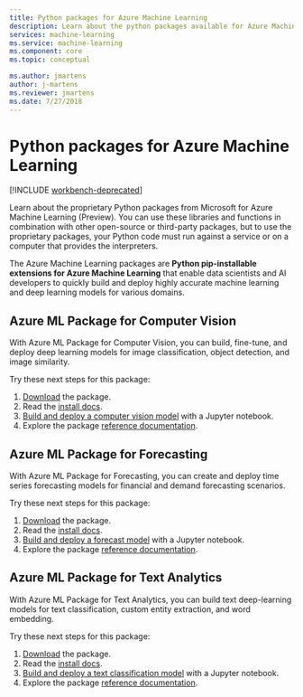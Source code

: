 ```yaml
---
title: Python packages for Azure Machine Learning
description: Learn about the python packages available for Azure Machine Learning users. 
services: machine-learning
ms.service: machine-learning
ms.component: core
ms.topic: conceptual

ms.author: jmartens
author: j-martens
ms.reviewer: jmartens
ms.date: 7/27/2018
---
```

# Python packages for Azure Machine Learning

[!INCLUDE [workbench-deprecated](../../../includes/aml-deprecating-preview-2017.md)] 

Learn about the proprietary Python packages from Microsoft for Azure Machine Learning (Preview). You can use these libraries and functions in combination with other open-source or third-party packages, but to use the proprietary packages, your Python code must run against a service or on a computer that provides the interpreters.

The Azure Machine Learning packages are **Python pip-installable extensions for Azure Machine Learning** that enable data scientists and AI developers to quickly build and deploy highly accurate machine learning and deep learning models for various domains.

<a name="amlpcv"></a>
## Azure ML Package for Computer Vision

With Azure ML Package for Computer Vision, you can build, fine-tune, and deploy deep learning models for image classification, object detection, and image similarity.

Try these next steps for this package:
1. [Download](https://aka.ms/aml-packages/vision/download) the package.
1. Read the [install docs](https://aka.ms/aml-packages/vision).
1. [Build and deploy a computer vision model](how-to-build-deploy-image-classification-models.md) with a Jupyter notebook.
1. Explore the package [reference documentation](https://aka.ms/aml-packages/vision).

<a name="amlpf"></a>
## Azure ML Package for Forecasting

With Azure ML Package for Forecasting, you can create and deploy time series forecasting models for financial and demand forecasting scenarios.

Try these next steps for this package:
1. [Download](https://aka.ms/aml-packages/forecasting/download) the package.
1. Read the [install docs](https://aka.ms/aml-packages/forecasting).
1. [Build and deploy a forecast model](how-to-build-deploy-forecast-models.md) with a Jupyter notebook.
1. Explore the package [reference documentation](https://aka.ms/aml-packages/forecasting).

<a name="amlpta"></a>
## Azure ML Package for Text Analytics

With Azure ML Package for Text Analytics, you can build text deep-learning models for text classification, custom entity extraction, and word embedding.

Try these next steps for this package:
1. [Download](https://aka.ms/aml-packages/text/download) the package.
1. Read the [install docs](https://aka.ms/aml-packages/text).
1. [Build and deploy a text classification model](how-to-build-deploy-text-classification-models.md) with a Jupyter notebook.
1. Explore the package [reference documentation](https://aka.ms/aml-packages/text).

